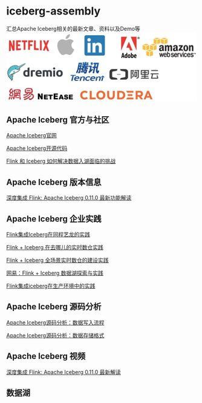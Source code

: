 # iceberg-assembly
汇总Apache Iceberg相关的最新文章、资料以及Demo等
![poweredby](https://github.com/Dam1029/iceberg-assembly/blob/main/iceberg-in-these-companys.jpeg)

## Apache Iceberg 官方与社区

[Apache Iceberg官网](https://iceberg.apache.org/)

[Apache Iceberg开源代码](https://github.com/apache/iceberg)

[Flink 和 Iceberg 如何解决数据入湖面临的挑战](https://developer.aliyun.com/article/784806?spm=a2c6h.13148508.0.0.51394f0ef6IrUb)

## Apache Iceberg 版本信息
[深度集成 Flink: Apache Iceberg 0.11.0 最新功能解读](https://developer.aliyun.com/article/781752?spm=a2c6h.12873639.0.0.2c482c1be7Crwv)


## Apache Iceberg 企业实践
[Flink集成Iceberg在同程艺龙的实践](https://developer.aliyun.com/article/783365?spm=a2c6h.14164896.0.0.588f27dbZylEV7)

[Flink + Iceberg 在去哪儿的实时数仓实践](https://developer.aliyun.com/article/784412?spm=a2c6h.14164896.0.0.588f27dbZylEV7)

[Flink + Iceberg 全场景实时数仓的建设实践](https://developer.aliyun.com/article/781534?spm=a2c6h.14164896.0.0.588f27dbZylEV7)

[网易：Flink + Iceberg 数据湖探索与实践](https://developer.aliyun.com/article/776257?spm=a2c6h.14164896.0.0.588f27dbZylEV7)

[Flink集成iceberg在生产环境中的实践](https://blog.csdn.net/zhangjun5965/article/details/111998770)

## Apache Iceberg 源码分析
[Apache Iceberg源码分析：数据写入流程](https://blog.csdn.net/u012794915/article/details/111831471)

[Apache Iceberg源码分析：数据存储格式](https://blog.csdn.net/u012794915/article/details/111642801)

## Apache Iceberg 视频
[深度集成 Flink: Apache Iceberg 0.11.0 最新解读](https://www.bilibili.com/video/BV1TT4y1N7fP?from=search&seid=569064578284145980
)

## 数据湖

